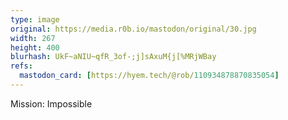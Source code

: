 ```yaml
---
type: image
original: https://media.r0b.io/mastodon/original/30.jpg
width: 267
height: 400
blurhash: UkF~aNIU~qfR_3of-;j]sAxuM{j[%MRjWBay
refs:
  mastodon_card: [https://hyem.tech/@rob/110934878870835054]
---
```


Mission: Impossible
